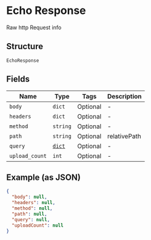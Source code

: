 
# Echo Response

Raw http Request info

## Structure

`EchoResponse`

## Fields

| Name | Type | Tags | Description |
|  --- | --- | --- | --- |
| `body` | `dict` | Optional | - |
| `headers` | `dict` | Optional | - |
| `method` | `string` | Optional | - |
| `path` | `string` | Optional | relativePath |
| `query` | [`dict`](/doc/models/query-parameter.md) | Optional | - |
| `upload_count` | `int` | Optional | - |

## Example (as JSON)

```json
{
  "body": null,
  "headers": null,
  "method": null,
  "path": null,
  "query": null,
  "uploadCount": null
}
```

